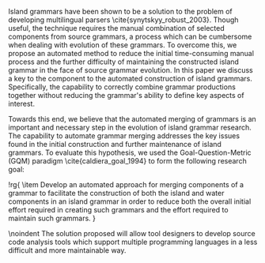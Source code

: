 Island grammars have been shown to be a solution to the problem of developing multilingual parsers \cite{synytskyy_robust_2003}. Though useful, the technique requires the manual combination of selected components from source grammars, a process which can be cumbersome when dealing with evolution of these grammars. To overcome this, we propose an automated method to reduce the initial time-consuming manual process and the further difficulty of maintaining the constructed island grammar in the face of source grammar evolution. In this paper we discuss a key to the component to the automated construction of island grammars. Specifically, the capability to correctly combine grammar productions together without reducing the grammar's ability to define key aspects of interest.

Towards this end, we believe that the automated merging of grammars is an important and necessary step in the evolution of island grammar research. The capability to automate grammar merging addresses the key issues found in the initial construction and further maintenance of island grammars. To evaluate this hypothesis, we used the Goal-Question-Metric (GQM) paradigm \cite{caldiera_goal_1994} to form the following research goal:

!rg{
  \item Develop an automated approach for merging components of a grammar to facilitate the construction of both the island and water components in an island grammar in order to reduce both the overall initial effort required in creating such grammars and the effort required to maintain such grammars.
}

\noindent The solution proposed will allow tool designers to develop source code analysis tools which support multiple programming languages in a less difficult and more maintainable way.
